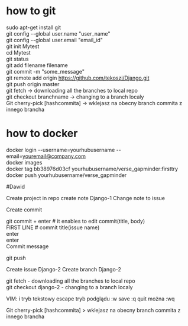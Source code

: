 # how to git

sudo apt-get install git<br/>
git config --global user.name "user_name"<br/>
git config --global user.email "email_id"<br/>
git init Mytest<br/>
cd Mytest<br/>
git status<br/>
git add filename filename<br/>
git commit -m "some_message"<br/>
git remote add origin https://github.com/tekoszi/Django.git<br/>
git push origin master<br/>
git fetch -> downloading all the branches to local repo<br/>
git checkout branchname -> changing to a branch localy<br/>
Git cherry-pick [hashcommita] -> wklejasz na obecny branch commita z innego brancha<br/>

# how to docker

docker login --username=yourhubusername --email=youremail@company.com<br/>
docker images<br/>
docker tag bb38976d03cf yourhubusername/verse_gapminder:firsttry<br/>
docker push yourhubusername/verse_gapminder<br/>


#Dawid

Create project in repo
create note Django-1
Change note to issue

Create commit

git commit + enter #  it enables to edit commit(title, body)<br/>
FIRST LINE # commit title(issue name)<br/>
enter<br/>
enter<br/>
Commit message


git push

Create issue Django-2
Create branch Django-2

git fetch - downloading all the branches to local repo<br/>
git checkout django-2 - changing to a branch localy

VIM: i tryb tekstowy
escape tryb podglądu
:w save
:q quit
można :wq


Git cherry-pick [hashcommita] > wklejasz na obecny branch commita z innego brancha

